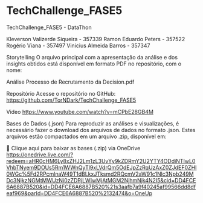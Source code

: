 # TechChallenge_FASE5
TechChallenge_FASE5 - DataThon

Kleverson Valizerde Siqueira - 357339
Ramon Eduardo Peters - 357522
Rogério Viana - 357497
Vinicius Almeida Barros - 357347

Storytelling
O arquivo principal com a apresentação da análise e dos insights obtidos está disponível em formato PDF no repositório, com o nome:

Análise Processo de Recrutamento da Decision.pdf


Repositório
Acesse o repositório no GitHub:
https://github.com/TorNDark/TechChallenge_FASE5

Video
https://www.youtube.com/watch?v=mCPbE28GB4M


Bases de Dados (.json)
Para reproduzir as análises e visualizações, é necessário fazer o download dos arquivos de dados no formato .json. Estes arquivos estão compactados em um arquivo .zip, disponível em:

🔗 Clique aqui para baixar as bases (.zip) via OneDrive
https://onedrive.live.com/?redeem=aHR0cHM6Ly8xZHJ2Lm1zL3UvYy9kZDRmY2U2YTY4ODdiNTIwL0VhbTNyem9DOUs5Rm1WWnQyTl9xLVdrQm5OdEJpZzRqUzAxZ0ZJdEF0ZHI0WGc%5Fd2RPcmlnaW49T1dBLkxJTksmd2RQcmV2aW91c1Nlc3Npb249MDc3NjkzNGMtMWUzNi0zZDRjLWIwMjAtMGM2NjhmNjk4N2I5&cid=DD4FCE6A6887B520&id=DD4FCE6A6887B520%21s3aafb7a9f40245af99566dd8dfeaf969&parId=DD4FCE6A6887B520%2132474&o=OneUp

